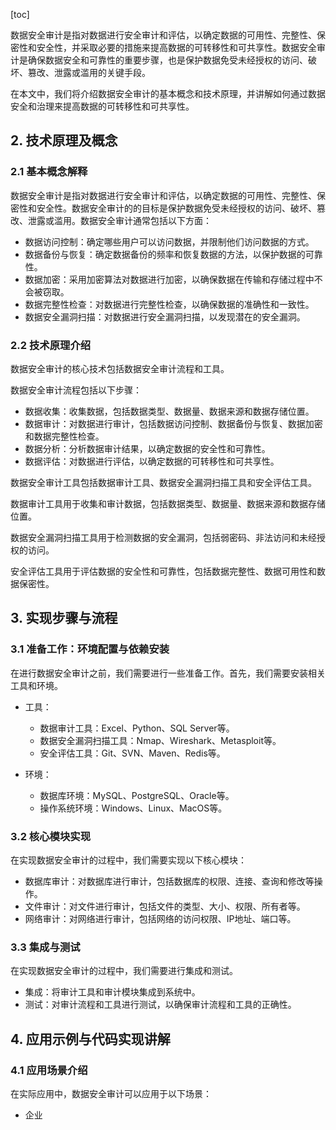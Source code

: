 
[toc]                    
                
                
数据安全审计是指对数据进行安全审计和评估，以确定数据的可用性、完整性、保密性和安全性，并采取必要的措施来提高数据的可转移性和可共享性。数据安全审计是确保数据安全和可靠性的重要步骤，也是保护数据免受未经授权的访问、破坏、篡改、泄露或滥用的关键手段。

在本文中，我们将介绍数据安全审计的基本概念和技术原理，并讲解如何通过数据安全和治理来提高数据的可转移性和可共享性。

## 2. 技术原理及概念

### 2.1 基本概念解释

数据安全审计是指对数据进行安全审计和评估，以确定数据的可用性、完整性、保密性和安全性。数据安全审计的的目标是保护数据免受未经授权的访问、破坏、篡改、泄露或滥用。数据安全审计通常包括以下方面：

- 数据访问控制：确定哪些用户可以访问数据，并限制他们访问数据的方式。
- 数据备份与恢复：确定数据备份的频率和恢复数据的方法，以保护数据的可靠性。
- 数据加密：采用加密算法对数据进行加密，以确保数据在传输和存储过程中不会被窃取。
- 数据完整性检查：对数据进行完整性检查，以确保数据的准确性和一致性。
- 数据安全漏洞扫描：对数据进行安全漏洞扫描，以发现潜在的安全漏洞。

### 2.2 技术原理介绍

数据安全审计的核心技术包括数据安全审计流程和工具。

数据安全审计流程包括以下步骤：

- 数据收集：收集数据，包括数据类型、数据量、数据来源和数据存储位置。
- 数据审计：对数据进行审计，包括数据访问控制、数据备份与恢复、数据加密和数据完整性检查。
- 数据分析：分析数据审计结果，以确定数据的安全性和可靠性。
- 数据评估：对数据进行评估，以确定数据的可转移性和可共享性。

数据安全审计工具包括数据审计工具、数据安全漏洞扫描工具和安全评估工具。

数据审计工具用于收集和审计数据，包括数据类型、数据量、数据来源和数据存储位置。

数据安全漏洞扫描工具用于检测数据的安全漏洞，包括弱密码、非法访问和未经授权的访问。

安全评估工具用于评估数据的安全性和可靠性，包括数据完整性、数据可用性和数据保密性。

## 3. 实现步骤与流程

### 3.1 准备工作：环境配置与依赖安装

在进行数据安全审计之前，我们需要进行一些准备工作。首先，我们需要安装相关工具和环境。

- 工具：
    - 数据审计工具：Excel、Python、SQL Server等。
    - 数据安全漏洞扫描工具：Nmap、Wireshark、Metasploit等。
    - 安全评估工具：Git、SVN、Maven、Redis等。

- 环境：
    - 数据库环境：MySQL、PostgreSQL、Oracle等。
    - 操作系统环境：Windows、Linux、MacOS等。

### 3.2 核心模块实现

在实现数据安全审计的过程中，我们需要实现以下核心模块：

- 数据库审计：对数据库进行审计，包括数据库的权限、连接、查询和修改等操作。
- 文件审计：对文件进行审计，包括文件的类型、大小、权限、所有者等。
- 网络审计：对网络进行审计，包括网络的访问权限、IP地址、端口等。

### 3.3 集成与测试

在实现数据安全审计的过程中，我们需要进行集成和测试。

- 集成：将审计工具和审计模块集成到系统中。
- 测试：对审计流程和工具进行测试，以确保审计流程和工具的正确性。

## 4. 应用示例与代码实现讲解

### 4.1 应用场景介绍

在实际应用中，数据安全审计可以应用于以下场景：

- 企业

